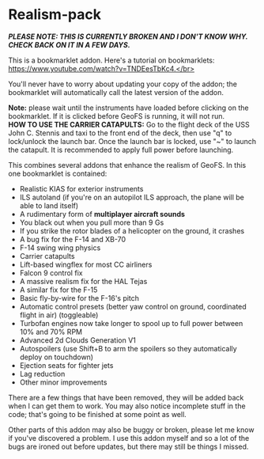 # Realism-pack
***PLEASE NOTE: THIS IS CURRENTLY BROKEN AND I DON'T KNOW WHY. CHECK BACK ON IT IN A FEW DAYS.***


This is a bookmarklet addon. Here's a tutorial on bookmarklets: https://www.youtube.com/watch?v=TNDEesTbKc4.</br>

You'll never have to worry about updating your copy of the addon; the bookmarklet will automatically call the latest version of the addon.

**Note:** please wait until the instruments have loaded before clicking on the bookmarklet. If it is clicked before GeoFS is running, it will not run.</br>
**HOW TO USE THE CARRIER CATAPULTS:** Go to the flight deck of the USS John C. Stennis and taxi to the front end of the deck, then use "q" to lock/unlock the launch bar. Once the launch bar is locked, use "~" to launch the catapult. It is recommended to apply full power before launching.

This combines several addons that enhance the realism of GeoFS. In this one bookmarklet is contained:

- Realistic KIAS for exterior instruments
- ILS autoland (if you're on an autopilot ILS approach, the plane will be able to land itself)
- A rudimentary form of **multiplayer aircraft sounds**
- You black out when you pull more than 9 Gs
- If you strike the rotor blades of a helicopter on the ground, it crashes
- A bug fix for the F-14 and XB-70
- F-14 swing wing physics
- Carrier catapults
- Lift-based wingflex for most CC airliners
- Falcon 9 control fix
- A massive realism fix for the HAL Tejas
- A similar fix for the F-15
- Basic fly-by-wire for the F-16's pitch
- Automatic control presets (better yaw control on ground, coordinated flight in air) (toggleable)
- Turbofan engines now take longer to spool up to full power between 10% and 70% RPM
- Advanced 2d Clouds Generation V1
- Autospoilers (use Shift+B to arm the spoilers so they automatically deploy on touchdown)
- Ejection seats for fighter jets
- Lag reduction
- Other minor improvements

There are a few things that have been removed, they will be added back when I can get them to work. You may also notice incomplete stuff in the code; that's going to be finished at some point as well.

Other parts of this addon may also be buggy or broken, please let me know if you've discovered a problem. I use this addon myself and so a lot of the bugs are ironed out before updates, but there may still be things I missed.
